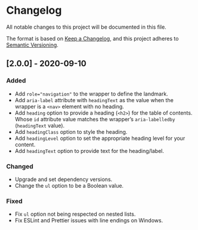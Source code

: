 # Changelog

All notable changes to this project will be documented in this file.

The format is based on [Keep a Changelog](https://keepachangelog.com/en/1.1.0/), and this project adheres to [Semantic Versioning](https://semver.org/spec/v2.0.0.html).

## [2.0.0] - 2020-09-10

### Added

- Add `role="navigation"` to the wrapper to define the landmark.
- Add `aria-label` attribute with `headingText` as the value when the wrapper is a `<nav>` element with no heading.
- Add `heading` option to provide a heading (`<h2>`) for the table of contents. Whose `id` attribute value matches the wrapper’s `aria-labelledby` (`headingText` value).
- Add `headingClass` option to style the heading.
- Add `headingLevel` option to set the appropriate heading level for your content.
- Add `headingText` option to provide text for the heading/label.

### Changed

- Upgrade and set dependency versions.
- Change the `ul` option to be a Boolean value.

### Fixed

- Fix `ul` option not being respected on nested lists.
- Fix ESLint and Prettier issues with line endings on Windows.